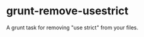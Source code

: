 grunt-remove-usestrict
======================

A grunt task for removing "use strict" from your files.
